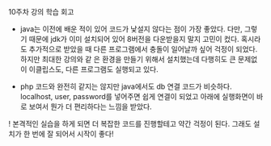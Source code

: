 10주차 강의 학습 회고

+ java는 이전에 배운 적이 있어 코드가 낯설지 않다는 점이 가장 좋았다. 
  다만, 그렇기 때문에 jdk가 이미 설치되어 있어 8버전을 다운받을지 말지 고민이 컸다. 혹시라도 추가적으로 받았을 때 다른 프로그램에서 충돌이 일어날까 싶어 걱정이 되었다. 하지만 최대한 강의와 같
  은 환경을 만들기 위해서 설치했는데 다행히도 큰 문제없이 이클립스도, 다른 프로그램도 실행되고 있다.
  
+ php 코드와 완전히 같지는 않지만 java에서도 db 연결 코드가 비슷하다. localhost, user, password를 넣어주면 쉽게 연결이 되었고 아래에 실행화면이 바로 보여서 뭔가 더 편리하다는 느낌을 받았다.

! 본격적인 실습을 하게 되면 더 복잡한 코드를 진행할테고 약간 걱정이 된다. 그래도 설치가 한 번에 잘 되어서 시작이 좋다!
